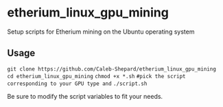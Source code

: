 # etherium_linux_gpu_mining
Setup scripts for Etherium mining on the Ubuntu operating system

## Usage
`git clone https://github.com/Caleb-Shepard/etherium_linux_gpu_mining`
`cd etherium_linux_gpu_mining`
`chmod +x *.sh`
`#pick the script corresponding to your GPU type and`
`./script.sh`

Be sure to modify the script variables to fit your needs.
